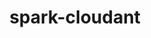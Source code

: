 ---
layout: default
title: spark-cloudant
name: spark-cloudant
fullname: cloudant-labs/spark-cloudant
description: Cloudant integration with Spark as Spark SQL external datasource
watchers: 11
stars: 11
forks: 13
languages: 
  - Python
  - Scala

tech: 
  - Cloudant
  - Spark

level: Intermediate
giturl: https://github.com/cloudant-labs/spark-cloudant/
---
